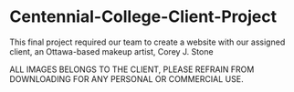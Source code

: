 # Centennial-College-Client-Project
This final project required our team to create a website with our assigned client, an Ottawa-based makeup artist, Corey J. Stone

ALL IMAGES BELONGS TO THE CLIENT, PLEASE REFRAIN FROM DOWNLOADING FOR ANY PERSONAL OR COMMERCIAL USE.
